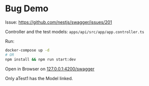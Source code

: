 # Bug Demo

Issue: https://github.com/nestjs/swagger/issues/201

Controller and the test models: `apps/api/src/app/app.controller.ts`

Run:
````bash
docker-compose up -d
# OR
npm install && npm run start:dev
````

Open in Browser on [127.0.0.1:4200/swagger](http://127.0.0.1:4200/swagger)

Only aTest1 has the Model linked.
